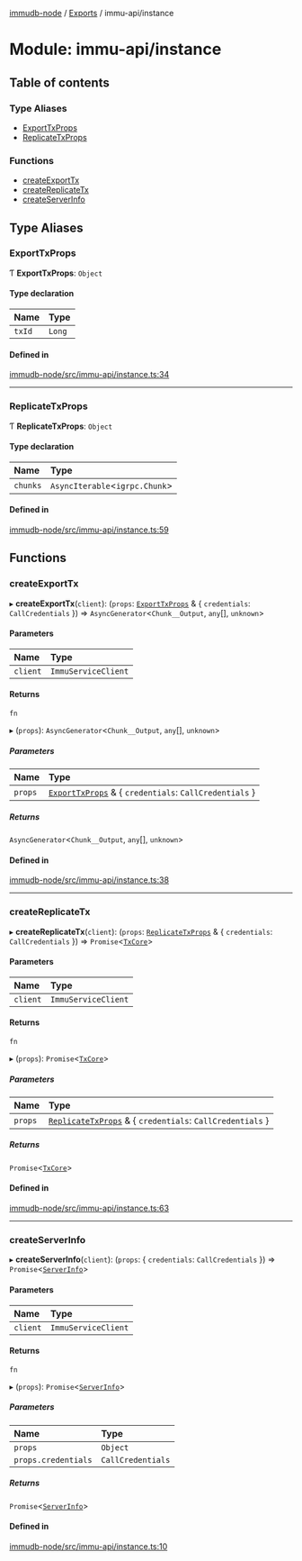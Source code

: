 [immudb-node](../README.md) / [Exports](../modules.md) / immu-api/instance

# Module: immu-api/instance

## Table of contents

### Type Aliases

- [ExportTxProps](immu_api_instance.md#exporttxprops)
- [ReplicateTxProps](immu_api_instance.md#replicatetxprops)

### Functions

- [createExportTx](immu_api_instance.md#createexporttx)
- [createReplicateTx](immu_api_instance.md#createreplicatetx)
- [createServerInfo](immu_api_instance.md#createserverinfo)

## Type Aliases

### ExportTxProps

Ƭ **ExportTxProps**: `Object`

#### Type declaration

| Name | Type |
| :------ | :------ |
| `txId` | `Long` |

#### Defined in

[immudb-node/src/immu-api/instance.ts:34](https://github.com/user3232/node-immu-db/blob/2e88686/immudb-node/src/immu-api/instance.ts#L34)

___

### ReplicateTxProps

Ƭ **ReplicateTxProps**: `Object`

#### Type declaration

| Name | Type |
| :------ | :------ |
| `chunks` | `AsyncIterable`<`igrpc.Chunk`\> |

#### Defined in

[immudb-node/src/immu-api/instance.ts:59](https://github.com/user3232/node-immu-db/blob/2e88686/immudb-node/src/immu-api/instance.ts#L59)

## Functions

### createExportTx

▸ **createExportTx**(`client`): (`props`: [`ExportTxProps`](immu_api_instance.md#exporttxprops) & { `credentials`: `CallCredentials`  }) => `AsyncGenerator`<`Chunk__Output`, `any`[], `unknown`\>

#### Parameters

| Name | Type |
| :------ | :------ |
| `client` | `ImmuServiceClient` |

#### Returns

`fn`

▸ (`props`): `AsyncGenerator`<`Chunk__Output`, `any`[], `unknown`\>

##### Parameters

| Name | Type |
| :------ | :------ |
| `props` | [`ExportTxProps`](immu_api_instance.md#exporttxprops) & { `credentials`: `CallCredentials`  } |

##### Returns

`AsyncGenerator`<`Chunk__Output`, `any`[], `unknown`\>

#### Defined in

[immudb-node/src/immu-api/instance.ts:38](https://github.com/user3232/node-immu-db/blob/2e88686/immudb-node/src/immu-api/instance.ts#L38)

___

### createReplicateTx

▸ **createReplicateTx**(`client`): (`props`: [`ReplicateTxProps`](immu_api_instance.md#replicatetxprops) & { `credentials`: `CallCredentials`  }) => `Promise`<[`TxCore`](types_Tx.md#txcore)\>

#### Parameters

| Name | Type |
| :------ | :------ |
| `client` | `ImmuServiceClient` |

#### Returns

`fn`

▸ (`props`): `Promise`<[`TxCore`](types_Tx.md#txcore)\>

##### Parameters

| Name | Type |
| :------ | :------ |
| `props` | [`ReplicateTxProps`](immu_api_instance.md#replicatetxprops) & { `credentials`: `CallCredentials`  } |

##### Returns

`Promise`<[`TxCore`](types_Tx.md#txcore)\>

#### Defined in

[immudb-node/src/immu-api/instance.ts:63](https://github.com/user3232/node-immu-db/blob/2e88686/immudb-node/src/immu-api/instance.ts#L63)

___

### createServerInfo

▸ **createServerInfo**(`client`): (`props`: { `credentials`: `CallCredentials`  }) => `Promise`<[`ServerInfo`](types_Instance.md#serverinfo)\>

#### Parameters

| Name | Type |
| :------ | :------ |
| `client` | `ImmuServiceClient` |

#### Returns

`fn`

▸ (`props`): `Promise`<[`ServerInfo`](types_Instance.md#serverinfo)\>

##### Parameters

| Name | Type |
| :------ | :------ |
| `props` | `Object` |
| `props.credentials` | `CallCredentials` |

##### Returns

`Promise`<[`ServerInfo`](types_Instance.md#serverinfo)\>

#### Defined in

[immudb-node/src/immu-api/instance.ts:10](https://github.com/user3232/node-immu-db/blob/2e88686/immudb-node/src/immu-api/instance.ts#L10)
